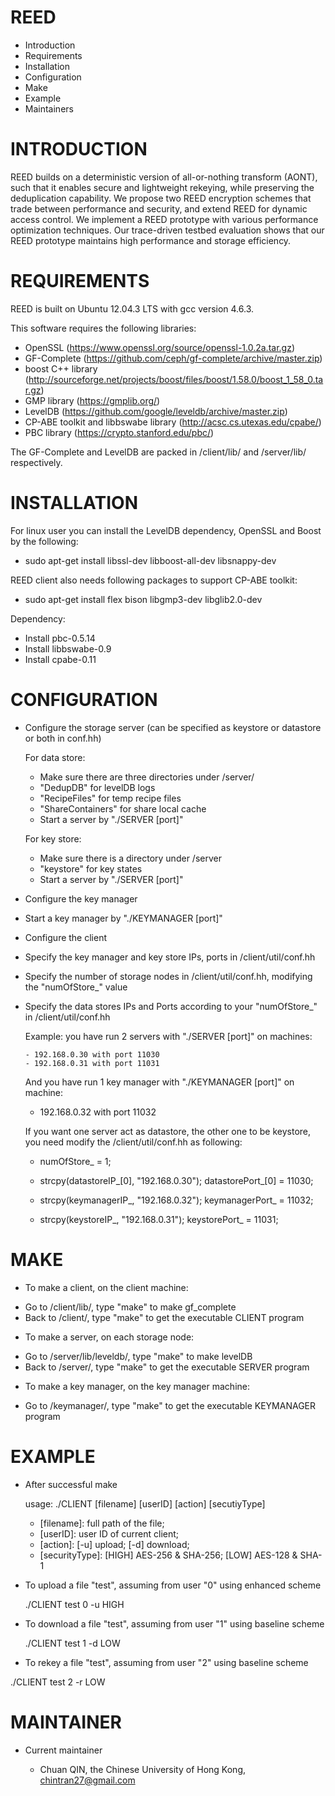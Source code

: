 

# REED

 * Introduction
 * Requirements
 * Installation
 * Configuration
 * Make
 * Example
 * Maintainers

# INTRODUCTION

REED builds on a deterministic version of all-or-nothing transform (AONT), such that it enables secure and lightweight rekeying, while preserving the deduplication capability. We propose two REED encryption schemes that trade between performance and security, and extend REED for dynamic access control. We implement a REED prototype with various performance optimization techniques. Our trace-driven testbed evaluation shows that our REED prototype maintains high performance and storage efficiency.

# REQUIREMENTS

REED is built on Ubuntu 12.04.3 LTS with gcc version 4.6.3.

This software requires the following libraries:

 * OpenSSL (https://www.openssl.org/source/openssl-1.0.2a.tar.gz)
 * GF-Complete (https://github.com/ceph/gf-complete/archive/master.zip)
 * boost C++ library (http://sourceforge.net/projects/boost/files/boost/1.58.0/boost_1_58_0.tar.gz)
 * GMP library (https://gmplib.org/)
 * LevelDB (https://github.com/google/leveldb/archive/master.zip)
 * CP-ABE toolkit and libbswabe library (http://acsc.cs.utexas.edu/cpabe/) 
 * PBC library (https://crypto.stanford.edu/pbc/)

The GF-Complete and LevelDB are packed in /client/lib/ and /server/lib/ respectively.


# INSTALLATION


For linux user you can install the LevelDB dependency, OpenSSL and Boost by the following:

 * sudo apt-get install libssl-dev libboost-all-dev libsnappy-dev 

REED client also needs following packages to support CP-ABE toolkit:

 * sudo apt-get install flex bison libgmp3-dev libglib2.0-dev

Dependency:

 * Install pbc-0.5.14
 * Install libbswabe-0.9
 * Install cpabe-0.11

# CONFIGURATION


 * Configure the storage server (can be specified as keystore or datastore or both in conf.hh)

	For data store:
	- Make sure there are three directories under /server/
	- "DedupDB" for levelDB logs
	- "RecipeFiles" for temp recipe files
	- "ShareContainers" for share local cache
	- Start a server by "./SERVER [port]"

	For key store:
	- Make sure there is a directory under /server
	- "keystore" for key states
	- Start a server by "./SERVER [port]"

 * Configure the key manager

  - Start a key manager by "./KEYMANAGER [port]"

 * Configure the client
  
  - Specify the key manager and key store IPs, ports in /client/util/conf.hh

  - Specify the number of storage nodes in /client/util/conf.hh, modifying the "numOfStore_" value

  - Specify the data stores IPs and Ports according to your "numOfStore_" in /client/util/conf.hh
	
  	Example: you have run 2 servers with "./SERVER [port]" on machines:
  
    	- 192.168.0.30 with port 11030
    	- 192.168.0.31 with port 11031
	
	And you have run 1 key manager with "./KEYMANAGER [port]" on machine:

	- 192.168.0.32 with port 11032
    
    If you want one server act as datastore, the other one to be keystore, you need modify the /client/util/conf.hh as following:
    
    - numOfStore_ = 1;
    
    - strcpy(datastoreIP_[0], "192.168.0.30"); datastorePort_[0] = 11030;
    
    - strcpy(keymanagerIP_, "192.168.0.32"); keymanagerPort_ = 11032;
    
    - strcpy(keystoreIP_, "192.168.0.31"); keystorePort_ = 11031;


# MAKE


 * To make a client, on the client machine:
  - Go to /client/lib/, type "make" to make gf_complete
  - Back to /client/, type "make" to get the executable CLIENT program
  
 * To make a server, on each storage node:
  - Go to /server/lib/leveldb/, type "make" to make levelDB
  - Back to /server/, type "make" to get the executable SERVER program

 * To make a key manager, on the key manager machine:
  - Go to /keymanager/, type "make" to get the executable KEYMANAGER program

# EXAMPLE

 * After successful make

	usage: ./CLIENT [filename] [userID] [action] [secutiyType]

	- [filename]: full path of the file;
	- [userID]: user ID of current client;
	- [action]: [-u] upload; [-d] download;
	- [securityType]: [HIGH] AES-256 & SHA-256; [LOW] AES-128 & SHA-1


 * To upload a file "test", assuming from user "0" using enhanced scheme

	./CLIENT test 0 -u HIGH

 * To download a file "test", assuming from user "1" using baseline scheme

	./CLIENT test 1 -d LOW

 * To rekey a file "test", assuming from user "2" using baseline scheme

  ./CLIENT test 2 -r LOW

# MAINTAINER

 * Current maintainer

	- Chuan QIN, the Chinese University of Hong Kong, chintran27@gmail.com




